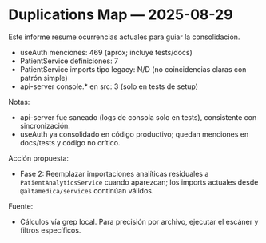 # Duplications Map — 2025-08-29

Este informe resume ocurrencias actuales para guiar la consolidación.

- useAuth menciones: 469 (aprox; incluye tests/docs)
- PatientService definiciones: 7
- PatientService imports tipo legacy: N/D (no coincidencias claras con patrón simple)
- api-server console.* en src: 3 (solo en tests de setup)

Notas:
- api-server fue saneado (logs de consola solo en tests), consistente con sincronización.
- useAuth ya consolidado en código productivo; quedan menciones en docs/tests y código no crítico.

Acción propuesta:
- Fase 2: Reemplazar importaciones analíticas residuales a `PatientAnalyticsService` cuando aparezcan; los imports actuales desde `@altamedica/services` continúan válidos.

Fuente:
- Cálculos vía grep local. Para precisión por archivo, ejecutar el escáner y filtros específicos.
